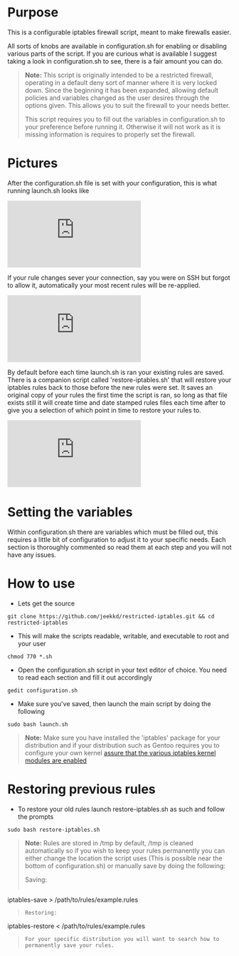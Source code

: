 Purpose
===

This is a configurable iptables firewall script, meant to make firewalls easier. 

All sorts of knobs are available in configuration.sh for enabling or disabling various parts of the
script. If you are curious what is available I suggest taking a look in configuration.sh to see, there 
is a fair amount you can do.

> **Note:** 
> This script is originally intended to be a restricted firewall, operating in a default deny sort of
> manner where it is very locked down. Since the beginning it has been expanded, allowing default policies
> and variables changed as the user desires through the options given. This allows you to suit the firewall
> to your needs better.
>
> This script requires you to fill out the variables in configuration.sh to your preference before running
> it. Otherwise it will not work as it is missing information is requires to properly set the firewall.

Pictures
===

After the configuration.sh file is set with your configuration, this is what running launch.sh
looks like

![daulton.ca](https://daulton.ca/lib/exe/fetch.php?cache=&media=bash_script_pictures:iptables-00.png)

If your rule changes sever your connection, say you were on SSH but forgot to allow it, automatically
your most recent rules will be re-applied.

![daulton.ca](https://daulton.ca/lib/exe/fetch.php?cache=&media=bash_script_pictures:iptables-02.png)

By default before each time launch.sh is ran your existing rules are saved. There is a companion script 
called 'restore-iptables.sh' that will restore your iptables rules back to those before the new rules were 
set. It saves an original copy of your rules the first time the script is ran, so long as that file exists 
still it will create time and date stamped rules files each time after to give you a selection of which 
point in time to restore your rules to.

![daulton.ca](https://daulton.ca/lib/exe/fetch.php?cache=&media=bash_script_pictures:iptables-01.png)

Setting the variables
===

Within configuration.sh there are variables which must be filled out, this requires a little bit of 
configuration to adjust it to your specific needs. Each section is thoroughly commented so read them 
at each step and you will not have any issues.

How to use
===

- Lets get the source

```
git clone https://github.com/jeekkd/restricted-iptables.git && cd restricted-iptables
```

- This will make the scripts readable, writable, and executable to root and your user

```
chmod 770 *.sh
```

- Open the configuration.sh script in your text editor of choice. You need to read each section and fill it out accordingly

```
gedit configuration.sh
```

- Make sure you've saved, then launch the main script by doing the following

```
sudo bash launch.sh
```

> **Note:** 
> Make sure you have installed the 'iptables' package for your distribution and if your distribution
> such as Gentoo requires you to configure your own kernel [assure that the various iptables kernel 
modules are enabled](https://wiki.gentoo.org/wiki/Iptables)

Restoring previous rules
===

- To restore your old rules launch restore-iptables.sh as such and follow the prompts

```
sudo bash restore-iptables.sh
```


> **Note:** 
> Rules are stored in /tmp by default, /tmp is cleaned automatically so if you wish to keep your rules 
> permanently you can either change the location the script uses (This is possible near the bottom of 
configuration.sh) or manually save by doing the following:
>
> Saving:
> ```
 iptables-save > /path/to/rules/example.rules
>
>```
> Restoring:
> ```
 iptables-restore < /path/to/rules/example.rules
> ```
> For your specific distribution you will want to search how to permanently save your rules. 
>
